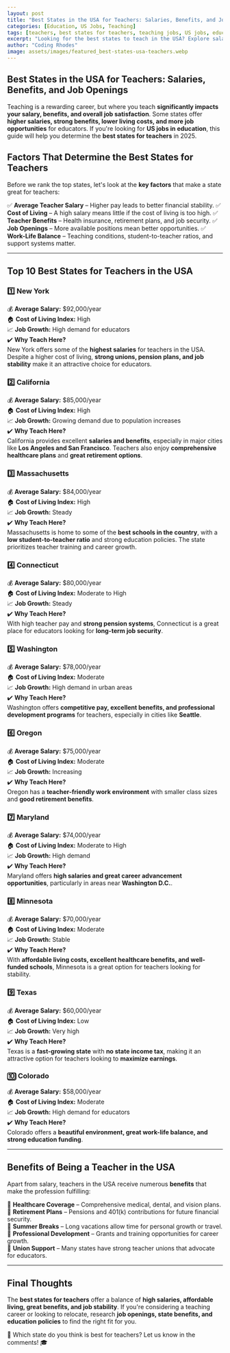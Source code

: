 ```yaml
---
layout: post
title: "Best States in the USA for Teachers: Salaries, Benefits, and Job Openings"
categories: [Education, US Jobs, Teaching]
tags: [teachers, best states for teachers, teaching jobs, US jobs, education careers, salaries]
excerpt: "Looking for the best states to teach in the USA? Explore salaries, benefits, job openings, and cost of living to make the best career decision."
author: "Coding Rhodes"
image: assets/images/featured_best-states-usa-teachers.webp
---
```


## Best States in the USA for Teachers: Salaries, Benefits, and Job Openings  

Teaching is a rewarding career, but where you teach **significantly impacts your salary, benefits, and overall job satisfaction**. Some states offer **higher salaries, strong benefits, lower living costs, and more job opportunities** for educators. If you're looking for **US jobs in education**, this guide will help you determine the **best states for teachers** in 2025.

## Factors That Determine the Best States for Teachers  
Before we rank the top states, let's look at the **key factors** that make a state great for teachers:

✅ **Average Teacher Salary** – Higher pay leads to better financial stability.
✅ **Cost of Living** – A high salary means little if the cost of living is too high.
✅ **Teacher Benefits** – Health insurance, retirement plans, and job security.
✅ **Job Openings** – More available positions mean better opportunities.
✅ **Work-Life Balance** – Teaching conditions, student-to-teacher ratios, and support systems matter.

---

## Top 10 Best States for Teachers in the USA  

### 1️⃣ **New York**  
💰 **Average Salary:** $92,000/year  
🏠 **Cost of Living Index:** High  
📈 **Job Growth:** High demand for educators  
✔️ **Why Teach Here?**  
New York offers some of the **highest salaries** for teachers in the USA. Despite a higher cost of living, **strong unions, pension plans, and job stability** make it an attractive choice for educators.

### 2️⃣ **California**  
💰 **Average Salary:** $85,000/year  
🏠 **Cost of Living Index:** High  
📈 **Job Growth:** Growing demand due to population increases  
✔️ **Why Teach Here?**  
California provides excellent **salaries and benefits**, especially in major cities like **Los Angeles and San Francisco**. Teachers also enjoy **comprehensive healthcare plans** and **great retirement options**.

### 3️⃣ **Massachusetts**  
💰 **Average Salary:** $84,000/year  
🏠 **Cost of Living Index:** High  
📈 **Job Growth:** Steady  
✔️ **Why Teach Here?**  
Massachusetts is home to some of the **best schools in the country**, with a **low student-to-teacher ratio** and strong education policies. The state prioritizes teacher training and career growth.

### 4️⃣ **Connecticut**  
💰 **Average Salary:** $80,000/year  
🏠 **Cost of Living Index:** Moderate to High  
📈 **Job Growth:** Steady  
✔️ **Why Teach Here?**  
With high teacher pay and **strong pension systems**, Connecticut is a great place for educators looking for **long-term job security**.

### 5️⃣ **Washington**  
💰 **Average Salary:** $78,000/year  
🏠 **Cost of Living Index:** Moderate  
📈 **Job Growth:** High demand in urban areas  
✔️ **Why Teach Here?**  
Washington offers **competitive pay, excellent benefits, and professional development programs** for teachers, especially in cities like **Seattle**.

### 6️⃣ **Oregon**  
💰 **Average Salary:** $75,000/year  
🏠 **Cost of Living Index:** Moderate  
📈 **Job Growth:** Increasing  
✔️ **Why Teach Here?**  
Oregon has a **teacher-friendly work environment** with smaller class sizes and **good retirement benefits**.

### 7️⃣ **Maryland**  
💰 **Average Salary:** $74,000/year  
🏠 **Cost of Living Index:** Moderate to High  
📈 **Job Growth:** High demand  
✔️ **Why Teach Here?**  
Maryland offers **high salaries and great career advancement opportunities**, particularly in areas near **Washington D.C.**.

### 8️⃣ **Minnesota**  
💰 **Average Salary:** $70,000/year  
🏠 **Cost of Living Index:** Moderate  
📈 **Job Growth:** Stable  
✔️ **Why Teach Here?**  
With **affordable living costs, excellent healthcare benefits, and well-funded schools**, Minnesota is a great option for teachers looking for stability.

### 9️⃣ **Texas**  
💰 **Average Salary:** $60,000/year  
🏠 **Cost of Living Index:** Low  
📈 **Job Growth:** Very high  
✔️ **Why Teach Here?**  
Texas is a **fast-growing state** with **no state income tax**, making it an attractive option for teachers looking to **maximize earnings**.

### 🔟 **Colorado**  
💰 **Average Salary:** $58,000/year  
🏠 **Cost of Living Index:** Moderate  
📈 **Job Growth:** High demand for educators  
✔️ **Why Teach Here?**  
Colorado offers a **beautiful environment, great work-life balance, and strong education funding**.

---

## Benefits of Being a Teacher in the USA  
Apart from salary, teachers in the USA receive numerous **benefits** that make the profession fulfilling:

📌 **Healthcare Coverage** – Comprehensive medical, dental, and vision plans.  
📌 **Retirement Plans** – Pensions and 401(k) contributions for future financial security.  
📌 **Summer Breaks** – Long vacations allow time for personal growth or travel.  
📌 **Professional Development** – Grants and training opportunities for career growth.  
📌 **Union Support** – Many states have strong teacher unions that advocate for educators.

---

## Final Thoughts  
The **best states for teachers** offer a balance of **high salaries, affordable living, great benefits, and job stability**. If you're considering a teaching career or looking to relocate, research **job openings, state benefits, and education policies** to find the right fit for you.

🔹 Which state do you think is best for teachers? Let us know in the comments! 🎓

